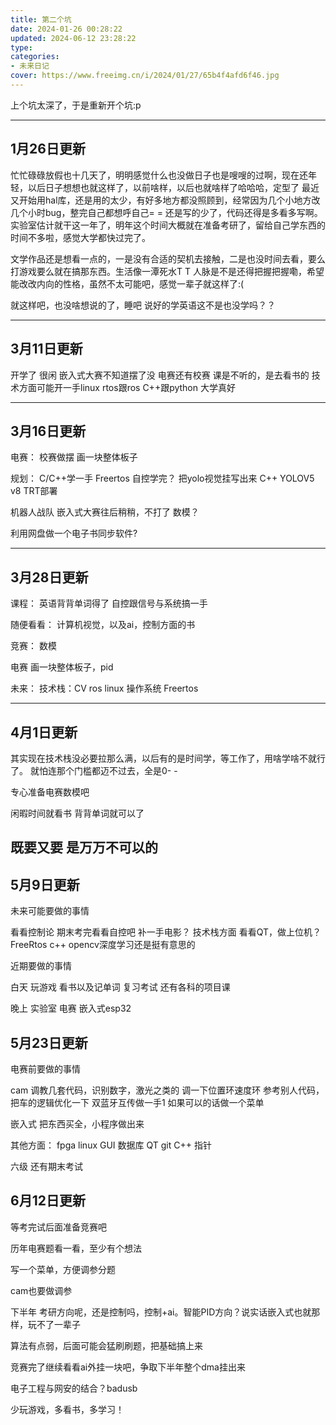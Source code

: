 ```yaml
---
title: 第二个坑
date: 2024-01-26 00:28:22
updated: 2024-06-12 23:28:22
type:
categories:
- 未来日记
cover: https://www.freeimg.cn/i/2024/01/27/65b4f4afd6f46.jpg
---
```


上个坑太深了，于是重新开个坑:p

---------------------
1月26日更新
---
忙忙碌碌放假也十几天了，明明感觉什么也没做日子也是嗖嗖的过啊，现在还年轻，以后日子想想也就这样了，以前啥样，以后也就啥样了哈哈哈，定型了
最近又开始用hal库，还是用的太少，有好多地方都没照顾到，经常因为几个小地方改几个小时bug，整完自己都想呼自己= = 还是写的少了，代码还得是多看多写啊。
实验室估计就干这一年了，明年这个时间大概就在准备考研了，留给自己学东西的时间不多啦，感觉大学都快过完了。

文学作品还是想看一点的，一是没有合适的契机去接触，二是也没时间去看，要么打游戏要么就在搞那东西。生活像一潭死水T T 
人脉是不是还得把握把握嘞，希望能改改内向的性格，虽然不太可能吧，感觉一辈子就这样了:(

就这样吧，也没啥想说的了，睡吧
说好的学英语这不是也没学吗？？

---------------------
3月11日更新
---
开学了
很闲
嵌入式大赛不知道摆了没
电赛还有校赛
课是不听的，是去看书的
技术方面可能开一手linux
rtos跟ros
C++跟python
大学真好

---------------------
3月16日更新
---
电赛：
校赛做摆
画一块整体板子

规划：
C/C++学一手
Freertos
自控学完？
把yolo视觉挂写出来 C++ YOLOV5 v8 TRT部署

机器人战队
嵌入式大赛往后稍稍，不打了 数模？

利用网盘做一个电子书同步软件?

---------------------
3月28日更新
---
课程：
英语背背单词得了
自控跟信号与系统搞一手

随便看看：
计算机视觉，以及ai，控制方面的书


竞赛：
数模

电赛   画一块整体板子，pid

未来：
技术栈：CV ros linux 操作系统 Freertos

---------------------
4月1日更新
---


其实现在技术栈没必要拉那么满，以后有的是时间学，等工作了，用啥学啥不就行了。
就怕连那个门槛都迈不过去，全是0- -

专心准备电赛数模吧

闲暇时间就看书 背背单词就可以了

既要又要 是万万不可以的
---------------------
5月9日更新
---

未来可能要做的事情

看看控制论
期末考完看看自控吧
补一手电影？
技术栈方面
看看QT，做上位机？
FreeRtos
c++ opencv深度学习还是挺有意思的

近期要做的事情

白天
玩游戏
看书以及记单词
复习考试
还有各科的项目课

晚上
实验室 
电赛 嵌入式esp32

5月23日更新
---
电赛前要做的事情

cam 调教几套代码，识别数字，激光之类的
调一下位置环速度环 参考别人代码，把车的逻辑优化一下
双蓝牙互传做一手1
如果可以的话做一个菜单

嵌入式 把东西买全，小程序做出来

其他方面：
fpga linux GUI 数据库
QT git C++ 指针

六级
还有期末考试




6月12日更新
---
等考完试后面准备竞赛吧

历年电赛题看一看，至少有个想法

写一个菜单，方便调参分题

cam也要做调参

下半年
考研方向呢，还是控制吗，控制+ai。智能PID方向？说实话嵌入式也就那样，玩不了一辈子

算法有点弱，后面可能会猛刷刷题，把基础搞上来

竞赛完了继续看看ai外挂一块吧，争取下半年整个dma挂出来

电子工程与网安的结合？badusb


少玩游戏，多看书，多学习！